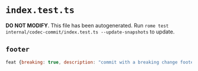 # `index.test.ts`

**DO NOT MODIFY**. This file has been autogenerated. Run `rome test internal/codec-commit/index.test.ts --update-snapshots` to update.

## `footer`

```javascript
feat {breaking: true, description: "commit with a breaking change footer", fixesIssues: []}
```
